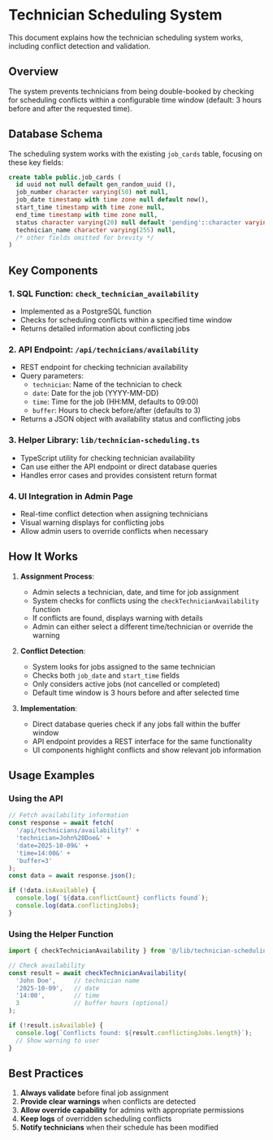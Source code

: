 # Technician Scheduling System

This document explains how the technician scheduling system works, including conflict detection and validation.

## Overview

The system prevents technicians from being double-booked by checking for scheduling conflicts within a configurable time window (default: 3 hours before and after the requested time).

## Database Schema

The scheduling system works with the existing `job_cards` table, focusing on these key fields:

```sql
create table public.job_cards (
  id uuid not null default gen_random_uuid (),
  job_number character varying(50) not null,
  job_date timestamp with time zone null default now(),
  start_time timestamp with time zone null,
  end_time timestamp with time zone null,
  status character varying(20) null default 'pending'::character varying,
  technician_name character varying(255) null,
  /* other fields omitted for brevity */
)
```

## Key Components

### 1. SQL Function: `check_technician_availability`

- Implemented as a PostgreSQL function
- Checks for scheduling conflicts within a specified time window
- Returns detailed information about conflicting jobs

### 2. API Endpoint: `/api/technicians/availability`

- REST endpoint for checking technician availability
- Query parameters:
  - `technician`: Name of the technician to check
  - `date`: Date for the job (YYYY-MM-DD)
  - `time`: Time for the job (HH:MM, defaults to 09:00)
  - `buffer`: Hours to check before/after (defaults to 3)
- Returns a JSON object with availability status and conflicting jobs

### 3. Helper Library: `lib/technician-scheduling.ts`

- TypeScript utility for checking technician availability
- Can use either the API endpoint or direct database queries
- Handles error cases and provides consistent return format

### 4. UI Integration in Admin Page

- Real-time conflict detection when assigning technicians
- Visual warning displays for conflicting jobs
- Allow admin users to override conflicts when necessary

## How It Works

1. **Assignment Process**:
   - Admin selects a technician, date, and time for job assignment
   - System checks for conflicts using the `checkTechnicianAvailability` function
   - If conflicts are found, displays warning with details
   - Admin can either select a different time/technician or override the warning

2. **Conflict Detection**:
   - System looks for jobs assigned to the same technician
   - Checks both `job_date` and `start_time` fields
   - Only considers active jobs (not cancelled or completed)
   - Default time window is 3 hours before and after selected time

3. **Implementation**:
   - Direct database queries check if any jobs fall within the buffer window
   - API endpoint provides a REST interface for the same functionality
   - UI components highlight conflicts and show relevant job information

## Usage Examples

### Using the API

```typescript
// Fetch availability information
const response = await fetch(
  '/api/technicians/availability?' +
  'technician=John%20Doe&' +
  'date=2025-10-09&' +
  'time=14:00&' +
  'buffer=3'
);
const data = await response.json();

if (!data.isAvailable) {
  console.log(`${data.conflictCount} conflicts found`);
  console.log(data.conflictingJobs);
}
```

### Using the Helper Function

```typescript
import { checkTechnicianAvailability } from '@/lib/technician-scheduling';

// Check availability
const result = await checkTechnicianAvailability(
  'John Doe',     // technician name
  '2025-10-09',   // date
  '14:00',        // time
  3               // buffer hours (optional)
);

if (!result.isAvailable) {
  console.log(`Conflicts found: ${result.conflictingJobs.length}`);
  // Show warning to user
}
```

## Best Practices

1. **Always validate** before final job assignment
2. **Provide clear warnings** when conflicts are detected
3. **Allow override capability** for admins with appropriate permissions
4. **Keep logs** of overridden scheduling conflicts
5. **Notify technicians** when their schedule has been modified
